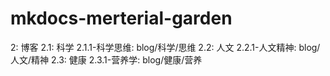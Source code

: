 # mkdocs-merterial-garden

2: 博客
2.1: 科学
2.1.1-科学思维: blog/科学/思维
2.2: 人文
2.2.1-人文精神: blog/人文/精神
2.3: 健康
2.3.1-营养学: blog/健康/营养

